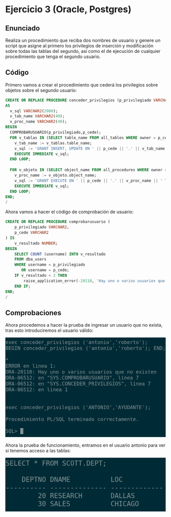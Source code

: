 # Ejercicio 3 (Oracle, Postgres)

## Enunciado

Realiza un procedimiento que reciba dos nombres de usuario y genere un script que asigne al primero los privilegios de inserción y modificación sobre todas las tablas del segundo, así como el de ejecución de cualquier procedimiento que tenga el segundo usuario.

## Código

Primero vamos a crear el procedimiento que cederá los privilegios sobre objetos sobre el segundo usuario:

```sql
CREATE OR REPLACE PROCEDURE conceder_privilegios (p_privilegiado VARCHAR2, p_cede VARCHAR2)
AS
  v_sql VARCHAR2(2000);
  v_tab_name VARCHAR2(40);
  v_proc_name VARCHAR2(40);
BEGIN
  COMPROBARUSUARIO(p_privilegiado,p_cede);
  FOR v_tablas IN (SELECT table_name FROM all_tables WHERE owner = p_cede) LOOP
    v_tab_name := v_tablas.table_name;
    v_sql := 'GRANT INSERT, UPDATE ON ' || p_cede || '.' || v_tab_name || ' TO ' || p_privilegiado;
    EXECUTE IMMEDIATE v_sql;
  END LOOP;

  FOR v_objeto IN (SELECT object_name FROM all_procedures WHERE owner = p_cede) LOOP
    v_proc_name := v_objeto.object_name;
    v_sql := 'GRANT EXECUTE ON ' || p_cede || '.' || v_proc_name || ' TO ' || p_privilegiado;
    EXECUTE IMMEDIATE v_sql;
  END LOOP;
END;
/
```

Ahora vamos a hacer el código de comprobación de usuario:

```sql
CREATE OR REPLACE PROCEDURE comprobarusuario (
    p_privilegiado VARCHAR2,
    p_cede VARCHAR2
) IS
    v_resultado NUMBER;
BEGIN
    SELECT COUNT (username) INTO v_resultado
    FROM dba_users
    WHERE username = p_privilegiado
       OR username = p_cede;
    IF v_resultado < 2 THEN
        raise_application_error(-20110, 'Hay uno o varios usuarios que no existen');
    END IF;
END;
/
```

## Comprobaciones

Ahora procedemos a hacer la prueba de ingresar un usuario que no exista, tras esto introduciremos el usuario válido:

![prueba1](/img/capturas-antonio/prueba-funcionamiento-caso2-ejercicio-2.png)

Ahora la prueba de funcionamiento, entramos en el usuario antonio para ver si tenemos acceso a las tablas:

![prueba1](/img/capturas-antonio/prueba-funcionamiento-caso2-ejercicio-2-2.png)
